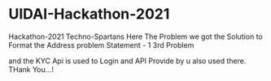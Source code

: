 # UIDAI-Hackathon-2021
Hackathon-2021
Techno-Spartans
Here The Problem we got the Solution to Format the Address 
problem Statement - 1 
3rd Problem


and the KYC Api is used to Login and API Provide by u also used there.
 THank You...!
